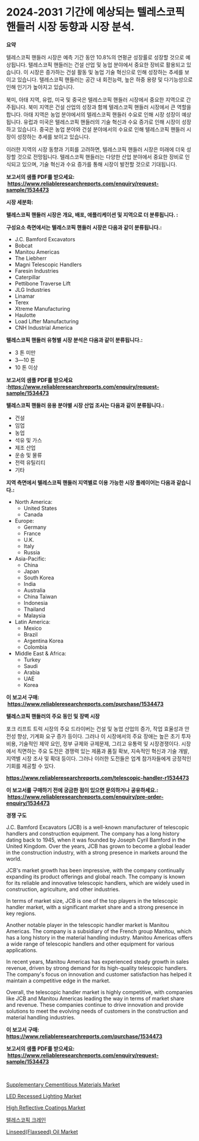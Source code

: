<p><h1>2024-2031 기간에 예상되는 텔레스코픽 핸들러 시장 동향과 시장 분석.</h1></p><p><strong>요약</strong></p>
<p><p>텔레스코픽 핸들러 시장은 예측 기간 동안 10.8%의 연평균 성장률로 성장할 것으로 예상됩니다. 텔레스코픽 핸들러는 건설 산업 및 농업 분야에서 중요한 장비로 활용되고 있습니다. 이 시장은 증가하는 건설 활동 및 농업 기술 혁신으로 인해 성장하는 추세를 보이고 있습니다. 텔레스코픽 핸들러는 공간 내 회전능력, 높은 하중 용량 및 다기능성으로 인해 인기가 높아지고 있습니다.</p><p>북미, 아태 지역, 유럽, 미국 및 중국은 텔레스코픽 핸들러 시장에서 중요한 지역으로 간주됩니다. 북미 지역은 건설 산업의 성장과 함께 텔레스코픽 핸들러 시장에서 큰 역할을 합니다. 아태 지역은 농업 분야에서의 텔레스코픽 핸들러 수요로 인해 시장 성장이 예상됩니다. 유럽과 미국은 텔레스코픽 핸들러의 기술 혁신과 수요 증가로 인해 시장이 성장하고 있습니다. 중국은 농업 분야와 건설 분야에서의 수요로 인해 텔레스코픽 핸들러 시장이 성장하는 추세를 보이고 있습니다.</p><p>이러한 지역의 시장 동향과 기회를 고려하면, 텔레스코픽 핸들러 시장은 미래에 더욱 성장할 것으로 전망됩니다. 텔레스코픽 핸들러는 다양한 산업 분야에서 중요한 장비로 인식되고 있으며, 기술 혁신과 수요 증가를 통해 시장이 발전할 것으로 기대됩니다.</p></p>
<p><strong>보고서의 샘플 PDF를 받으세요: &nbsp;<a href="https://www.reliableresearchreports.com/enquiry/request-sample/1534473">https://www.reliableresearchreports.com/enquiry/request-sample/1534473</a></strong></p>
<p><strong>시장 세분화:</strong></p>
<p><strong> 텔레스코픽 핸들러 시장은 개요, 배포, 애플리케이션 및 지역으로 더 분류됩니다. :</strong></p>
<p><strong>구성요소 측면에서는 텔레스코픽 핸들러 시장은 다음과 같이 분류됩니다.:</strong></p>
<p><ul><li>J.C. Bamford Excavators</li><li>Bobcat</li><li>Manitou Americas</li><li>The Liebherr</li><li>Magni Telescopic Handlers</li><li>Faresin Industries</li><li>Caterpillar</li><li>Pettibone Traverse Lift</li><li>JLG Industries</li><li>Linamar</li><li>Terex</li><li>Xtreme Manufacturing</li><li>Haulotte</li><li>Load Lifter Manufacturing</li><li>CNH Industrial America</li></ul></p>
<p><strong> 텔레스코픽 핸들러 유형별 시장 분석은 다음과 같이 분류됩니다.:</strong></p>
<p><ul><li>3 톤 미만</li><li>3—10 톤</li><li>10 톤 이상</li></ul></p>
<p><strong>보고서의 샘플 PDF를 받으세요 :<a href="https://www.reliableresearchreports.com/enquiry/request-sample/1534473">https://www.reliableresearchreports.com/enquiry/request-sample/1534473</a></strong></p>
<p><strong> 텔레스코픽 핸들러 응용 분야별 시장 산업 조사는 다음과 같이 분류됩니다.:</strong></p>
<p><ul><li>건설</li><li>임업</li><li>농업</li><li>석유 및 가스</li><li>제조 산업</li><li>운송 및 물류</li><li>전력 유틸리티</li><li>기타</li></ul></p>
<p><strong>지역 측면에서 텔레스코픽 핸들러 지역별로 이용 가능한 시장 플레이어는 다음과 같습니다.:</strong></p>
<p><ul>
    <li>
        North America:
        <ul>
            <li>United States</li>
            <li>Canada</li>
        </ul>
    </li>
    <li>
        Europe:
        <ul>
            <li>Germany</li>
            <li>France</li>
            <li>U.K.</li>
            <li>Italy</li>
            <li>Russia</li>
        </ul>
    </li>
    <li>
        Asia-Pacific:
        <ul>
            <li>China</li>
            <li>Japan</li>
            <li>South Korea</li>
            <li>India</li>
            <li>Australia</li>
            <li>China Taiwan</li>
            <li>Indonesia</li>
            <li>Thailand</li>
            <li>Malaysia</li>
        </ul>
    </li>
    <li>
        Latin America:
        <ul>
            <li>Mexico</li>
            <li>Brazil</li>
            <li>Argentina Korea</li>
            <li>Colombia</li>
        </ul>
    </li>
    <li>
        Middle East & Africa:
        <ul>
            <li>Turkey</li>
            <li>Saudi</li>
            <li>Arabia</li>
            <li>UAE</li>
            <li>Korea</li>
        </ul>
    </li>
    </ul></p>
<p><strong>이 보고서 구매: &nbsp;<a href="https://www.reliableresearchreports.com/purchase/1534473">https://www.reliableresearchreports.com/purchase/1534473</a></strong></p>
<p><strong>텔레스코픽 핸들러의 주요 동인 및 장벽 시장</strong></p>
<p><p>포크 리프트 트럭 시장의 주요 드라이버는 건설 및 농업 산업의 증가, 작업 효율성과 안전성 향상, 기계화 요구 증가 등이다. 그러나 이 시장에서의 주요 장애는 높은 초기 투자 비용, 기술적인 제약 요인, 정부 규제와 규제문제, 그리고 유통력 및 시장경쟁이다. 시장에서 직면하는 주요 도전은 경쟁력 있는 제품과 품질 확보, 지속적인 혁신과 기술 개발, 지역별 시장 조사 및 확대 등이다. 그러나 이러한 도전들은 업계 참가자들에게 긍정적인 기회를 제공할 수 있다.</p></p>
<p><strong><a href="https://www.reliableresearchreports.com/telescopic-handler-r1534473">https://www.reliableresearchreports.com/telescopic-handler-r1534473</a></strong></p>
<p><strong>이 보고서를 구매하기 전에 궁금한 점이 있으면 문의하거나 공유하세요.: &nbsp;<a href="https://www.reliableresearchreports.com/enquiry/pre-order-enquiry/1534473">https://www.reliableresearchreports.com/enquiry/pre-order-enquiry/1534473</a></strong></p>
<p><strong>경쟁 구도</strong></p>
<p><p>J.C. Bamford Excavators (JCB) is a well-known manufacturer of telescopic handlers and construction equipment. The company has a long history dating back to 1945, when it was founded by Joseph Cyril Bamford in the United Kingdom. Over the years, JCB has grown to become a global leader in the construction industry, with a strong presence in markets around the world.</p><p>JCB's market growth has been impressive, with the company continually expanding its product offerings and global reach. The company is known for its reliable and innovative telescopic handlers, which are widely used in construction, agriculture, and other industries.</p><p>In terms of market size, JCB is one of the top players in the telescopic handler market, with a significant market share and a strong presence in key regions.</p><p>Another notable player in the telescopic handler market is Manitou Americas. The company is a subsidiary of the French group Manitou, which has a long history in the material handling industry. Manitou Americas offers a wide range of telescopic handlers and other equipment for various applications.</p><p>In recent years, Manitou Americas has experienced steady growth in sales revenue, driven by strong demand for its high-quality telescopic handlers. The company's focus on innovation and customer satisfaction has helped it maintain a competitive edge in the market.</p><p>Overall, the telescopic handler market is highly competitive, with companies like JCB and Manitou Americas leading the way in terms of market share and revenue. These companies continue to drive innovation and provide solutions to meet the evolving needs of customers in the construction and material handling industries.</p></p>
<p><strong>이 보고서 구매: &nbsp; <a href="https://www.reliableresearchreports.com/purchase/1534473">https://www.reliableresearchreports.com/purchase/1534473</a></strong></p>
<p><strong>보고서의 샘플 PDF를 받으세요: &nbsp;<a href="https://www.reliableresearchreports.com/enquiry/request-sample/1534473">https://www.reliableresearchreports.com/enquiry/request-sample/1534473</a></strong><strong></strong></p>
<p>&nbsp;</p>
<p><p><a href="https://issuu.com/reportprime-2/docs/supplementary-cementitious-materials-market-size-2">Supplementary Cementitious Materials Market</a></p><p><a href="https://view.publitas.com/reportprime-1/led-recessed-lighting-market-size-global-industry-overview-market-segmentation-and-forecast-2024-to-2031/">LED Recessed Lighting Market</a></p><p><a href="https://rainy-horn-d69.notion.site/High-Reflective-Coatings-Market-Size-Market-Trends-and-Growth-Outlook-forecasted-for-period-from-2-cf40439b0c7a4683979a47d180e91bb8">High Reflective Coatings Market</a></p><p><a href="https://github.com/Hubertstyenger6685/Market-Research-Report-List-1/blob/main/546566818146.md">텔레스코픽 크레인</a></p><p><a href="https://github.com/Paul14Anderson63/Market-Research-Report-List-3/blob/main/linseedflaxseed-oil-market.md">Linseed(Flaxseed) Oil Market</a></p></p>
